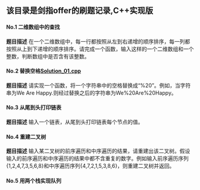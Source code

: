 ## 该目录是剑指offer的刷题记录,C++实现版

#### No.1 二维数组中的查找
**题目描述**
在一个二维数组中，每一行都按照从左到右递增的顺序排序，每一列都按照从上到下递增的顺序排序。请完成一个函数，输入这样的一个二维数组和一个整数，判断数组中是否含有该整数。


#### No.2 替换空格[Solution_01.cpp](./Solution_01)
**题目描述**
请实现一个函数，将一个字符串中的空格替换成“%20”。例如，当字符串为We Are Happy.则经过替换之后的字符串为We%20Are%20Happy。


#### No.3 从尾到头打印链表
**题目描述**
输入一个链表，从尾到头打印链表每个节点的值。


#### No.4 重建二叉树
**题目描述**
输入某二叉树的前序遍历和中序遍历的结果，请重建出该二叉树。假设输入的前序遍历和中序遍历的结果中都不含重复的数字。例如输入前序遍历序列{1,2,4,7,3,5,6,8}和中序遍历序列{4,7,2,1,5,3,8,6}，则重建二叉树并返回。


#### No.5 用两个栈实现队列


